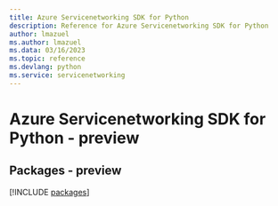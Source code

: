 ```yaml
---
title: Azure Servicenetworking SDK for Python
description: Reference for Azure Servicenetworking SDK for Python
author: lmazuel
ms.author: lmazuel
ms.data: 03/16/2023
ms.topic: reference
ms.devlang: python
ms.service: servicenetworking
---
```

# Azure Servicenetworking SDK for Python - preview
## Packages - preview
[!INCLUDE [packages](servicenetworking-index.md)]